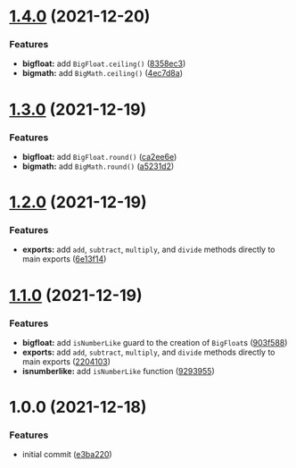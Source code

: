 # [1.4.0](https://github.com/trezy/bigmath/compare/v1.3.0...v1.4.0) (2021-12-20)


### Features

* **bigfloat:** add `BigFloat.ceiling()` ([8358ec3](https://github.com/trezy/bigmath/commit/8358ec343cb06c2522b6c6597ef155b7309d1489))
* **bigmath:** add `BigMath.ceiling()` ([4ec7d8a](https://github.com/trezy/bigmath/commit/4ec7d8ae7be8adf5c83555fc3af8814c81a53f12))

# [1.3.0](https://github.com/trezy/bigmath/compare/v1.2.0...v1.3.0) (2021-12-19)


### Features

* **bigfloat:** add `BigFloat.round()` ([ca2ee6e](https://github.com/trezy/bigmath/commit/ca2ee6ee1fba6b94e409e6de0ee118aa32eb67bb))
* **bigmath:** add `BigMath.round()` ([a5231d2](https://github.com/trezy/bigmath/commit/a5231d280016dde73f6a9854ffe117b65bf8b044))

# [1.2.0](https://github.com/trezy/bigmath/compare/v1.1.0...v1.2.0) (2021-12-19)


### Features

* **exports:** add `add`, `subtract`, `multiply`, and `divide` methods directly to main exports ([6e13f14](https://github.com/trezy/bigmath/commit/6e13f1439af128ee49b75758be85551bc3460abe))

# [1.1.0](https://github.com/trezy/bigmath/compare/v1.0.0...v1.1.0) (2021-12-19)


### Features

* **bigfloat:** add `isNumberLike` guard to the creation of `BigFloat`s ([903f588](https://github.com/trezy/bigmath/commit/903f58804c02427a32e3692610551505855d85f4))
* **exports:** add `add`, `subtract`, `multiply`, and `divide` methods directly to main exports ([2204103](https://github.com/trezy/bigmath/commit/2204103b2a72c130cddcf83061d312bf9272178e))
* **isnumberlike:** add `isNumberLike` function ([9293955](https://github.com/trezy/bigmath/commit/92939555c4fff12e241af215b94d5f0750a58021))

# 1.0.0 (2021-12-18)


### Features

* initial commit ([e3ba220](https://github.com/trezy/bigmath/commit/e3ba220084e536fec38e58b85df2255896517587))
